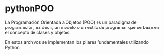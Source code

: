 # pythonPOO
La Programación Orientada a Objetos (POO) es un paradigma de programación, es decir, un modelo o un estilo de programar que  se basa en el concepto de clases y objetos. 

En estos archivos se implementan los pilares fundamentales utilizando Python
